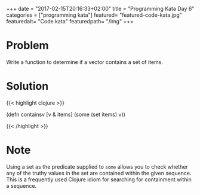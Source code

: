 +++
date = "2017-02-15T20:16:33+02:00"
title = "Programming Kata Day 6"
categories = ["programming kata"]
featured= "featured-code-kata.jpg"
featuredalt= "Code kata"
featuredpath= "/img"
+++

# Problem

Write a function to determine if a vector contains a set of items.

# Solution

{{< highlight clojure >}}

(defn containsv [v & items]
  (some (set items) v))

{{< /highlight >}}

# Note

Using a set as the predicate supplied to `some` allows you to check whether any of the truthy values in the set are contained within the given sequence. This is a frequently used Clojure idiom for searching for containment within a sequence.
